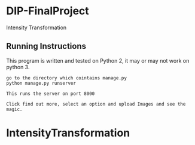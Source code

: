 # DIP-FinalProject
Intensity Transformation

## Running Instructions

This program is written and tested on Python 2, it may or may not work on python 3.

    go to the directory which cointains manage.py
    python manage.py runserver
    
    This runs the server on port 8000
    
    Click find out more, select an option and upload Images and see the magic.
    
    
# IntensityTransformation
